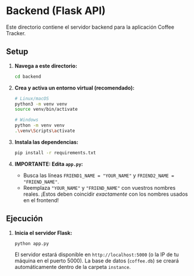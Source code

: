 
# Backend (Flask API)

Este directorio contiene el servidor backend para la aplicación Coffee Tracker.

## Setup

1.  **Navega a este directorio:**
    ```bash
    cd backend
    ```

2.  **Crea y activa un entorno virtual (recomendado):**
    ```bash
    # Linux/macOS
    python3 -m venv venv
    source venv/bin/activate

    # Windows
    python -m venv venv
    .\venv\Scripts\activate
    ```

3.  **Instala las dependencias:**
    ```bash
    pip install -r requirements.txt
    ```

4.  **IMPORTANTE: Edita `app.py`:**
    *   Busca las líneas `FRIEND1_NAME = "YOUR_NAME"` y `FRIEND2_NAME = "FRIEND_NAME"`.
    *   Reemplaza `"YOUR_NAME"` y `"FRIEND_NAME"` con vuestros nombres reales. ¡Estos deben coincidir *exactamente* con los nombres usados en el frontend!

## Ejecución

1.  **Inicia el servidor Flask:**
    ```bash
    python app.py
    ```
    El servidor estará disponible en `http://localhost:5000` (o la IP de tu máquina en el puerto 5000). La base de datos (`coffee.db`) se creará automáticamente dentro de la carpeta `instance`.
